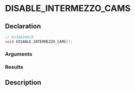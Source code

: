 # DISABLE_INTERMEZZO_CAMS

## Declaration
```cpp
// 0x3DA200CB
void DISABLE_INTERMEZZO_CAMS();
```

### Arguments

### Results

## Description
